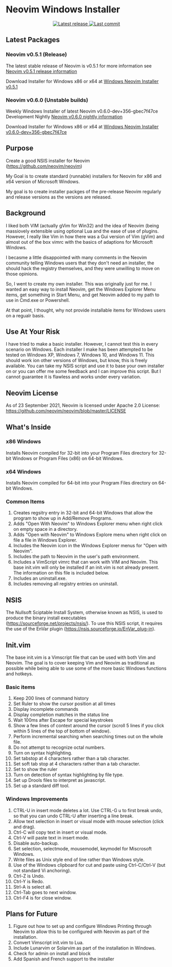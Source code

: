 # Neovim Windows Installer

<div align="center"><p>
    <a href="https://github.com/rallyrabbit/Neovim-Windows-Installer/releases/latest">
      <img alt="Latest release" src="https://img.shields.io/github/v/release/rallyrabbit/Neovim-Windows-Installer" />
    </a>
    <a href="https://github.com/rallyrabbit/Neovim-Windows-Installer/pulse">
      <img alt="Last commit" src="https://img.shields.io/github/last-commit/rallyrabbit/Neovim-Windows-Installer"/>
    </a>
</p></div>

## Latest Packages
### Neovim v0.5.1 (Release)
The latest stable release of Neovim is v0.5.1 for more information see [Neovim v0.5.1 release information](https://github.com/neovim/neovim/releases/tag/v0.5.1)

Download Installer for Windows x86 or x64 at [Windows Neovim Installer v0.5.1](https://github.com/rallyrabbit/Neovim-Windows-Installer/releases/tag/v0.5.1)

### Neovim v0.6.0 (Unstable builds) 
Weekly Windows Installer of latest Neovim v0.6.0-dev+356-gbec7f47ce Development Nightly [Neovim v0.6.0 nightly information](https://github.com/neovim/neovim/releases/tag/nightly)

Download Installer for Windows x86 or x64 at [Windows Neovim Installer v0.6.0-dev+356-gbec7f47ce](https://github.com/rallyrabbit/Neovim-Windows-Installer/releases/tag/v0.6.0-dev+356-gbec7f47ce)

## Purpose
Create a good NSIS installer for Neovim (https://github.com/neovim/neovim)

My Goal is to create standard (runnable) installers for Neovim for x86 and x64 version of Microsoft Windows.

My goal is to create installer packges of the pre-release Neovim regularly and release versions as the versions are released.

## Background
I liked both VIM (actually gVim for Win32) and the idea of Neovim (being massiovely extensible using optional Lua and the ease of use of plugins.  However, I really like Vim in how there was a Gui version of Vim (gVim) and almost out of the box vimrc with the basics of adaptions for Microsoft Windows.

I becasme a little disappointed with many comments in the Neovim community telling Windows users that they don't need an installer, the should hack the registry themselves, and they were unwilling to move on those opinions.

So, I went to create my own installer.  This was originally just for me.  I wanted an easy way to install Neovim, get the Windows Explorer Menu items, get something in Start Menu, and get Neovim added to my path to use in Cmd.exe or Powershell.

At that point, I thought, why not provide installable items for Windows users on a regualr basis.

## Use At Your Risk
I have tried to make a basic installer.  However, I cannot test this in every scenario on Windows.  Each installer I make has been attempted to be tested on Windows XP, Windows 7, Windows 10, and Windows 11.  This should work ion other versions of Windows, but know, this is freely available.  You can take my NSIS script and use it to base your own installer on or you can offer me some feedback and I can improve this script.  But I cannot guarantee it is flawless and works under every variation.

## Neovim License
As of 23 September 2021, Neovim is licensed under Apache 2.0 License: https://github.com/neovim/neovim/blob/master/LICENSE

## What's Inside
### x86 Windows
Installs Neovim compiled for 32-bit into your Program Files directory for 32-bit Windows or Program Files (x86) on 64-bit Windows.

### x64 Windows
Installs Neovim compiled for 64-bit into your Program Files directory on 64-bit Windows.

### Common Items
1. Creates regsitry entry in 32-bit and 64-bit Windows that allow the program to show up in Add/Remove Programs.
2. Adds "Open With Neovim" to Windows Explorer menu when right click on empty space in a directory.
3. Adds "Open with Neovim" to Windows Explore menu when right click on file a file in Windows Explorer.
4. Includes the Neovim icon in the Windows Explorer menus for "Open with Neovim".
5. Includes the path to Neovim in the user's path environment.
6. Includes a VimScript vimrc that can work with VIM and Neovim.  This base init.vim will only be installed if an init.vim is not already present.  The information on this file is included below.
7. Includes an uninstall.exe.
8. Includes removing all registry entries on uninstall.

## NSIS
The Nullsoft Sciptable Install System, otherwise known as NSIS, is used to produce the binary install executables (https://sourceforge.net/projects/nsis/).  To use this NSIS script, it requires the use of the EnVar plugin (https://nsis.sourceforge.io/EnVar_plug-in).

## Init.vim
The base init.vim is a Vimscript file that can be used with both Vim and Neovim.  The goal is to cover keeping Vim and Neovim as traditional as possible while being able to use some of the more basic Windows functions and hotkeys.

### Basic items
1. Keep 200 lines of command history
2. Set Ruler to show the cursor position at all times
3. Display incomplete commands
4. Display completion matches in the status line
5. Wait 100ms after Escape for special keystrokes
6. Show a few lines of context around the cursor (scroll 5 lines if you click within 5 lines of the top of bottom of window).
7. Perform incremental searching when searching times out on the whole file.
8. Do not attempt to recognize octal numbers.
9. Turn on syntax highlighting.
10. Set tabstop at 4 characters rather than a tab character.
11. Set soft tab stop at 4 characters rather than a tab character.
12. Set to show the ruler
13. Turn on detection of syntax highlighting by file type.
14. Set up Drools files to interpret as javascript.
15. Set up a standard diff tool.

### Windows Improvements
1. CTRL-U in insert mode deletes a lot.  Use CTRL-G u to first break undo, so that you can undo CTRL-U after inserting a line break.
2. Allow text selection in insert or visual mode with mouse selection (click and drag).
3. Ctrl-C will copy text in insert or visual mode.
4. Ctrl-V will paste text in insert mode.
5. Disable auto-backup.
6. Set selection, selectmode, mousemodel, keymodel for Miscrosoft Windows.
7. Write files as Unix style end of line rather than Windows style.
8. Use of the Windows clipboard for cut and paste using Ctrl-C/Ctrl-V (but not standard Vi anchoring).
9. Ctrl-Z is Undo.
10. Ctrl-Y is Redo.
11. Strl-A is select all.
12. Ctrl-Tab goes to next window.
13. Ctrl-F4 is for close window.

## Plans for Future
1. Figure out how to set up and configure Windows Printing through Neovim to allow this to be configured with Neovim as part of the installation.
2. Convert Vimscript init.vim to Lua.
3. Include Lunarvim or Solarvim as part of the installation in Windows.
4. Check for admin on install and block
5. Add Spanish and French support to the installer
